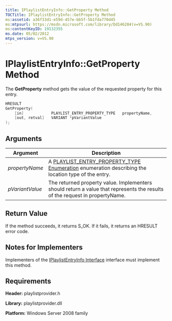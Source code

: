 ```yaml
---
title: IPlaylistEntryInfo::GetProperty Method
TOCTitle: IPlaylistEntryInfo::GetProperty Method
ms:assetid: a36f33d1-e59d-457e-bb5f-5b1fda770d45
ms:mtpsurl: https://msdn.microsoft.com/library/Dd146284(v=VS.90)
ms:contentKeyID: 19132355
ms.date: 05/02/2012
mtps_version: v=VS.90
---
```


# IPlaylistEntryInfo::GetProperty Method

The **GetProperty** method gets the value of the requested property for this entry.

```cpp
HRESULT
GetProperty(
    [in]            PLAYLIST_ENTRY_PROPERTY_TYPE   propertyName,
    [out, retval]   VARIANT *pVariantValue
);
```

## Arguments

|Argument   |Description|
|--- |--- |
|*propertyName*|A [PLAYLIST_ENTRY_PROPERTY_TYPE Enumeration](https://msdn.microsoft.com/library/dd146267) enumeration describing the location type of the entry.|
|*pVariantValue*|The returned property value. Implementers should return a value that represents the results of the request in propertyName.|

## Return Value

If the method succeeds, it returns S\_OK. If it fails, it returns an HRESULT error code.

## Notes for Implementers

Implementers of the [IPlaylistEntryInfo Interface](iplaylistentryinfo-interface.md) interface must implement this method.

## Requirements

**Header:** playlistprovider.h

**Library:** playlistprovider.dll

**Platform:** Windows Server 2008 family
